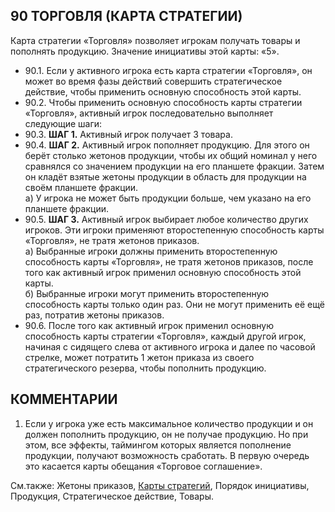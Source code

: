 90 ТОРГОВЛЯ (КАРТА СТРАТЕГИИ)
---

Карта стратегии «Торговля» позволяет игрокам получать товары и пополнять продукцию. Значение инициативы этой карты: «5».
* 90.1. Если у активного игрока есть карта стратегии «Торговля», он может во время фазы действий совершить стратегическое действие, чтобы применить основную способность этой карты.
* 90.2. Чтобы применить основную способность карты стратегии «Торговля», активный игрок последовательно выполняет следующие шаги:
* 90.3. **ШАГ 1.** Активный игрок получает 3 товара.
* 90.4. **ШАГ 2.** Активный игрок пополняет продукцию. Для этого он берёт столько жетонов продукции, чтобы их общий номинал у него сравнялся со значением продукции на его планшете фракции. Затем он кладёт взятые жетоны продукции в область для продукции на своём планшете фракции.  
   а) У игрока не может быть продукции больше, чем указано на его планшете фракции.
* 90.5. **ШАГ 3.** Активный игрок выбирает любое количество других игроков. Эти игроки применяют второстепенную способность карты «Торговля», не тратя жетонов приказов.  
   а) Выбранные игроки должны применить второстепенную способность карты «Торговля», не тратя жетонов приказов, после того как активный игрок применил основную способность этой карты.  
   б) Выбранные игроки могут применить второстепенную способность карты только один раз. Они не могут применить её ещё раз, потратив жетоны приказов.
* 90.6. После того как активный игрок применил основную способность карты стратегии «Торговля», каждый другой игрок, начиная с сидящего слева от активного игрока и далее по часовой стрелке, может потратить 1 жетон приказа из своего стратегического резерва, чтобы пополнить продукцию.

КОММЕНТАРИИ
---
1) Если у игрока уже есть максимальное количество продукции и он должен пополнить продукцию, он не получае продукцию. Но при этом, все эффекты, таймингом которых является пополнение продукции, получают возможность сработать. В первую очередь это касается карты обещания «Торговое соглашение».

См.также: Жетоны приказов, [Карты стратегий](strategy_cards.md), Порядок инициативы, Продукция, Стратегическое действие, Товары.
